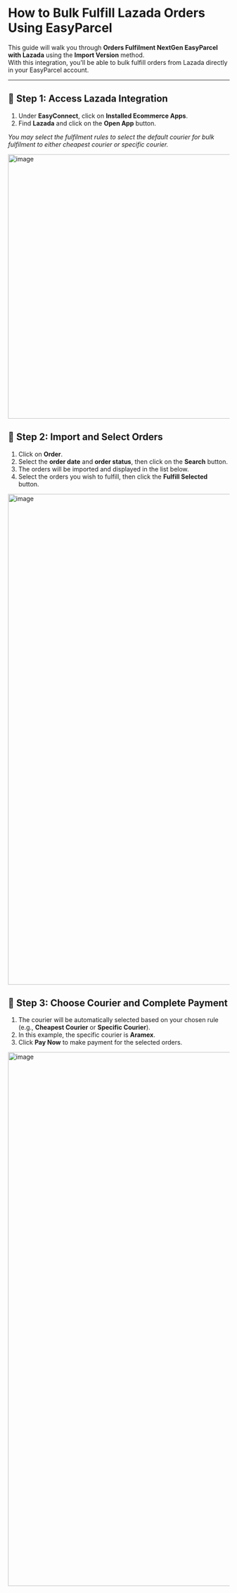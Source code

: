 # How to Bulk Fulfill Lazada Orders Using EasyParcel

This guide will walk you through **Orders Fulfilment NextGen EasyParcel with Lazada** using the **Import Version** method.  
With this integration, you'll be able to bulk fulfill orders from Lazada directly in your EasyParcel account.

---

## 🧭 Step 1: Access Lazada Integration

1. Under **EasyConnect**, click on **Installed Ecommerce Apps**.
2. Find **Lazada** and click on the **Open App** button.


 *You may select the fulfilment rules to select the default courier for bulk fulfilment to either cheapest courier or specific courier.*

<img width="2166" height="600" alt="image" src="https://github.com/user-attachments/assets/d7c3bc21-1d60-4d30-a9d7-bbaa9e2e763b" />


## 📅 Step 2: Import and Select Orders

1. Click on **Order**.
2. Select the **order date** and **order status**, then click on the **Search** button.
3. The orders will be imported and displayed in the list below.
4. Select the orders you wish to fulfill, then click the **Fulfill Selected** button.

<img width="2110" height="1114" alt="image" src="https://github.com/user-attachments/assets/382fbb25-aa5a-47ee-ab82-3c214d6e692a" />


## 🚚 Step 3: Choose Courier and Complete Payment

1. The courier will be automatically selected based on your chosen rule (e.g., **Cheapest Courier** or **Specific Courier**).
2. In this example, the specific courier is **Aramex**.
3. Click **Pay Now** to make payment for the selected orders.

<img width="2098" height="1212" alt="image" src="https://github.com/user-attachments/assets/2e454380-f8e1-4c85-b7f3-ebad0b1603d7" />

